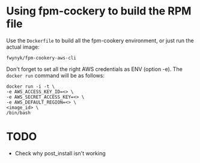 # Using fpm-cockery to build the RPM file

Use the `Dockerfile` to build all the fpm-cookery environment, or just run the actual image: 
	
	fwynyk/fpm-cookery-aws-cli

Don't forget to set all the right AWS credentials as ENV (option -e). The `docker run` command will be as follows:

	docker run -i -t \
	-e AWS_ACCESS_KEY_ID=<> \
	-e AWS_SECRET_ACCESS_KEY=<> \
	-e AWS_DEFAULT_REGION=<> \
	<image_id> \
	/bin/bash

# TODO

* Check why post_install isn't working
